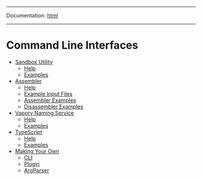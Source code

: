 -----

Documentation: [html](https://docs.vapors.io/)

-----

Command Line Interfaces
=======================

* [Sandbox Utility](vapors)
  * [Help](vapors)
  * [Examples](vapors)
* [Assembler](asm)
  * [Help](asm)
  * [Example Input Files](asm)
  * [Assembler Examples](asm)
  * [Disassembler Examples](asm)
* [Vapory Naming Service](ens)
  * [Help](ens)
  * [Examples](ens)
* [TypeScript](typescript)
  * [Help](typescript)
  * [Examples](typescript)
* [Making Your Own](plugin)
  * [CLI](plugin)
  * [Plugin](plugin)
  * [ArgParser](plugin)

